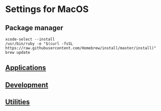 # Settings for MacOS

## Package manager
```
xcode-select --install
/usr/bin/ruby -e "$(curl -fsSL https://raw.githubusercontent.com/Homebrew/install/master/install)"
brew update
```

## [Applications](apps.md)
## [Development](devs.md)
## [Utilities](utils.md)
